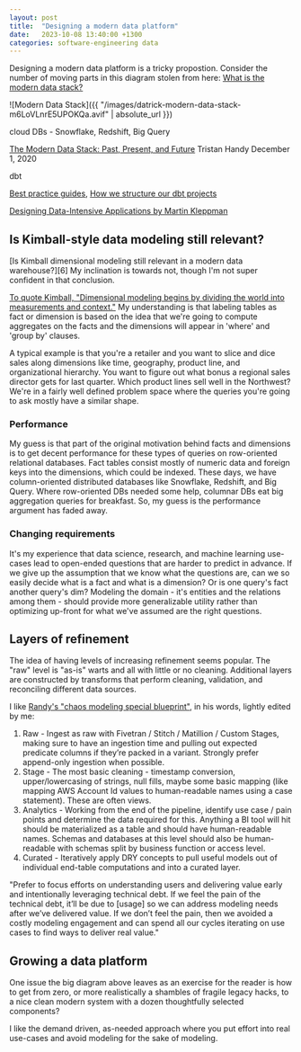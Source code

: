 ```yaml
---
layout: post
title:  "Designing a modern data platform"
date:   2023-10-08 13:40:00 +1300
categories: software-engineering data
---
```


Designing a modern data platform is a tricky propostion. Consider the number of moving parts in this diagram stolen from here: [What is the modern data stack?][8]

![Modern Data Stack]({{ "/images/datrick-modern-data-stack-m6LoVLnrE5UPOKQa.avif" | absolute_url }})






cloud DBs - Snowflake, Redshift, Big Query


[The Modern Data Stack: Past, Present, and Future][9]
Tristan Handy  December 1, 2020

dbt 

[Best practice guides][5], [How we structure our dbt projects][4]


[Designing Data-Intensive Applications by Martin Kleppman][7]


## Is Kimball-style data modeling still relevant?

[Is Kimball dimensional modeling still relevant in a modern data warehouse?][6] My inclination is towards not, though I'm not super confident in that conclusion.

[To quote Kimball, "Dimensional modeling begins by dividing the world into measurements and context."][1] My understanding is that labeling tables as fact or dimension is based on the idea that we're going to compute aggregates on the facts and the dimensions will appear in 'where' and 'group by' clauses. 

A typical example is that you're a retailer and you want to slice and dice sales along dimensions like time, geography, product line, and organizational hierarchy. You want to figure out what bonus a regional sales director gets for last quarter. Which product lines sell well in the Northwest? We're in a fairly well defined problem space where the queries you're going to ask mostly have a similar shape.

### Performance

My guess is that part of the original motivation behind facts and dimensions is to get decent performance for these types of queries on row-oriented relational databases. Fact tables consist mostly of numeric data and foreign keys into the dimensions, which could be indexed. These days, we have column-oriented distributed databases like Snowflake, Redshift, and Big Query. Where row-oriented DBs needed some help, columnar DBs eat big aggregation queries for breakfast. So, my guess is the performance argument has faded away.

### Changing requirements

It's my experience that data science, research, and machine learning use-cases lead to open-ended questions that are harder to predict in advance. If we give up the assumption that we know what the questions are, can we so easily decide what is a fact and what is a dimension? Or is one query's fact another query's dim? Modeling the domain - it's entities and the relations among them - should provide more generalizable utility rather than optimizing up-front for what we've assumed are the right questions.


## Layers of refinement

The idea of having levels of increasing refinement seems popular. The "raw" level is "as-is" warts and all with little or no cleaning. Additional layers are constructed by transforms that perform cleaning, validation, and reconciling different data sources.

I like [Randy's "chaos modeling special blueprint"][2], in his words, lightly edited by me:

1. Raw - Ingest as raw with Fivetran / Stitch / Matillion / Custom Stages, making sure to have an ingestion time and pulling out expected predicate columns if they’re packed in a variant. Strongly prefer append-only ingestion when possible.
2. Stage - The most basic cleaning - timestamp conversion, upper/lowercasing of strings, null fills, maybe some basic mapping (like mapping AWS Account Id values to human-readable names using a case statement). These are often views.
3. Analytics - Working from the end of the pipeline, identify use case / pain points and determine the data required for this. Anything a BI tool will hit should be materialized as a table and should have human-readable names. Schemas and databases at this level should also be human-readable with schemas split by business function or access level.
4. Curated - Iteratively apply DRY concepts to pull useful models out of individual end-table computations and into a curated layer.

"Prefer to focus efforts on understanding users and delivering value early and intentionally leveraging technical debt. If we feel the pain of the technical debt, it’ll be due to [usage] so we can address modeling needs after we’ve delivered value. If we don’t feel the pain, then we avoided a costly modeling engagement and can spend all our cycles iterating on use cases to find ways to deliver real value."

## Growing a data platform

One issue the big diagram above leaves as an exercise for the reader is how to get from zero, or more realistically a shambles of fragile legacy hacks, to a nice clean modern system with a dozen thoughtfully selected components?



I like the demand driven, as-needed approach where you put effort into real use-cases and avoid modeling for the sake of modeling.




[1]: https://www.kimballgroup.com/2003/01/fact-tables-and-dimension-tables/
[2]: https://discourse.getdbt.com/t/is-kimball-dimensional-modeling-still-relevant-in-a-modern-data-warehouse/225/7
[3]: https://discourse.getdbt.com/t/is-kimball-dimensional-modeling-still-relevant-in-a-modern-data-warehouse/225
[4]: https://docs.getdbt.com/guides/best-practices/how-we-structure/1-guide-overview
[5]: https://docs.getdbt.com/guides/best-practices
[7]: https://dataintensive.net/
[8]: https://hevodata.com/learn/what-is-the-modern-data-stack/
[9]: https://www.getdbt.com/blog/future-of-the-modern-data-stack
